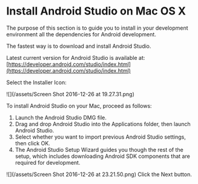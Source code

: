 # Install Android Studio on Mac OS X

The purpose of this section is to guide you to install in your development environment all the dependencies for Android development.

The fastest way is to download and install Android Studio.

Latest current version for Android Studio is available at: [https://developer.android.com/studio/index.html](https://developer.android.com/studio/index.html)

Select the Installer Icon:

![](/assets/Screen Shot 2016-12-26 at 19.27.31.png)

To install Android Studio on your Mac, proceed as follows:

1. Launch the Android Studio DMG file.
2. Drag and drop Android Studio into the Applications folder, then launch Android Studio.
3. Select whether you want to import previous Android Studio settings, then click OK.
4. The Android Studio Setup Wizard guides you though the rest of the setup, which includes downloading Android SDK components that are required for development.

![](/assets/Screen Shot 2016-12-26 at 23.21.50.png)
Click the Next button.




